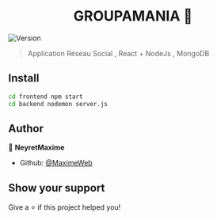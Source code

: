 <h1 align="center">GROUPAMANIA  👋</h1>
<p>
  <img alt="Version" src="https://img.shields.io/badge/version-1.0.0-blue.svg?cacheSeconds=2592000" />
</p>

> Application Réseau Social ,  React + NodeJs , MongoDB 

## Install

```sh
cd frontend npm start 
cd backend nodemon server.js
```

## Author

👤 **NeyretMaxime**

* Github: [@MaximeWeb](https://github.com/MaximeWeb)

## Show your support

Give a ⭐️ if this project helped you!
